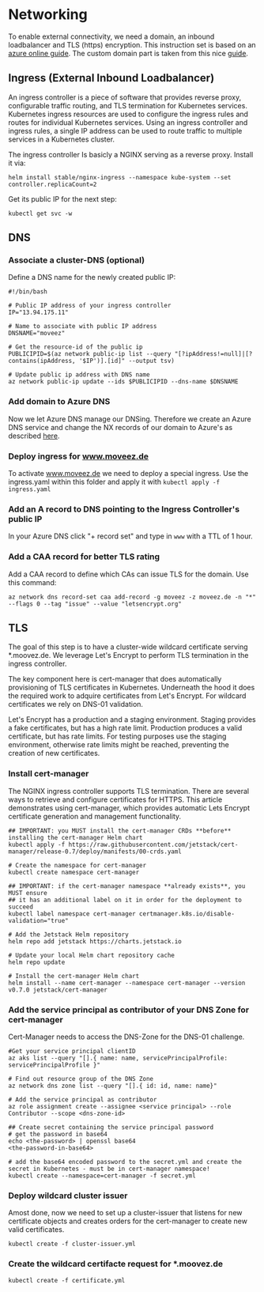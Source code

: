 # Networking
To enable external connectivity, we need a domain, an inbound loadbalancer and TLS (https) encryption.
This instruction set is based on an [azure online guide](https://docs.microsoft.com/de-de/azure/aks/ingress-tls). The custom domain part is taken from this nice [guide](https://github.com/fbeltrao/aks-letsencrypt).

## Ingress (External Inbound Loadbalancer)
An ingress controller is a piece of software that provides reverse proxy, configurable traffic routing, and TLS termination for Kubernetes services. Kubernetes ingress resources are used to configure the ingress rules and routes for individual Kubernetes services. Using an ingress controller and ingress rules, a single IP address can be used to route traffic to multiple services in a Kubernetes cluster.

The ingress controller Is basicly a NGINX serving as a reverse proxy. Install it via:
```
helm install stable/nginx-ingress --namespace kube-system --set controller.replicaCount=2
```
Get its public IP for the next step:
```
kubectl get svc -w
```
## DNS
### Associate a cluster-DNS (optional)
Define a DNS name for the newly created public IP:
```
#!/bin/bash

# Public IP address of your ingress controller
IP="13.94.175.11"

# Name to associate with public IP address
DNSNAME="moveez"

# Get the resource-id of the public ip
PUBLICIPID=$(az network public-ip list --query "[?ipAddress!=null]|[?contains(ipAddress, '$IP')].[id]" --output tsv)

# Update public ip address with DNS name
az network public-ip update --ids $PUBLICIPID --dns-name $DNSNAME
```

### Add domain to Azure DNS
Now we let Azure DNS manage our DNSing. Therefore we create an Azure DNS service and change the NX records of our domain to Azure's as described [here](http://www.reimling.eu/2018/01/einrichtung-und-konfiguration-von-azure-dns/).

### Deploy ingress for www.moveez.de
To activate www.moveez.de we need to deploy a special ingress. Use the ingress.yaml within this folder and apply it with `kubectl apply -f ingress.yaml`

### Add an A record to DNS pointing to the Ingress Controller's public IP
In your Azure DNS click "+ record set" and type in `www` with a TTL of 1 hour.

### Add a CAA record for better TLS rating
Add a CAA record to define which CAs can issue TLS for the domain. Use this command:
```
az network dns record-set caa add-record -g moveez -z moveez.de -n "*" --flags 0 --tag "issue" --value "letsencrypt.org"
```

## TLS
The goal of this step is to have a cluster-wide wildcard certificate serving *.moovez.de. We leverage Let's Encrypt to perform TLS termination in the ingress controller.

The key component here is cert-manager that does automatically provisioning of TLS certificates in Kubernetes. Underneath the hood it does the required work to adquire certificates from Let's Encrypt. For wildcard certificates we rely on DNS-01 validation.

Let's Encrypt has a production and a staging environment. Staging provides a fake certificates, but has a high rate limit. Production produces a valid certificate, but has rate limits. For testing purposes use the staging environment, otherwise rate limits might be reached, preventing the creation of new certificates.

### Install cert-manager
The NGINX ingress controller supports TLS termination. There are several ways to retrieve and configure certificates for HTTPS. This article demonstrates using cert-manager, which provides automatic Lets Encrypt certificate generation and management functionality.

```
## IMPORTANT: you MUST install the cert-manager CRDs **before** installing the cert-manager Helm chart
kubectl apply -f https://raw.githubusercontent.com/jetstack/cert-manager/release-0.7/deploy/manifests/00-crds.yaml

# Create the namespace for cert-manager
kubectl create namespace cert-manager

## IMPORTANT: if the cert-manager namespace **already exists**, you MUST ensure
## it has an additional label on it in order for the deployment to succeed
kubectl label namespace cert-manager certmanager.k8s.io/disable-validation="true"

# Add the Jetstack Helm repository
helm repo add jetstack https://charts.jetstack.io

# Update your local Helm chart repository cache
helm repo update

# Install the cert-manager Helm chart
helm install --name cert-manager --namespace cert-manager --version v0.7.0 jetstack/cert-manager
```

### Add the service principal as contributor of your DNS Zone for cert-manager
Cert-Manager needs to access the DNS-Zone for the DNS-01 challenge.

```
#Get your service principal clientID
az aks list --query "[].{ name: name, servicePrincipalProfile: servicePrincipalProfile }"

# Find out resource group of the DNS Zone
az network dns zone list --query "[].{ id: id, name: name}"

# Add the service principal as contributor
az role assignment create --assignee <service principal> --role Contributor --scope <dns-zone-id>

## Create secret containing the service principal password
# get the password in base64
echo <the-password> | openssl base64
<the-password-in-base64>

# add the base64 encoded password to the secret.yml and create the secret in Kubernetes - must be in cert-manager namespace!
kubectl create --namespace=cert-manager -f secret.yml
```

### Deploy wildcard cluster issuer
Amost done, now we need to set up a cluster-issuer that listens for new certificate objects and creates orders for the cert-manager to create new valid certificates.
```
kubectl create -f cluster-issuer.yml
```

### Create the wildcard certifacte request for *.moovez.de
```
kubectl create -f certificate.yml
```